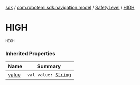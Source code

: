 [sdk](../../index.md) / [com.robotemi.sdk.navigation.model](../index.md) / [SafetyLevel](index.md) / [HIGH](./-h-i-g-h.md)

# HIGH

`HIGH`

### Inherited Properties

| Name | Summary |
|---|---|
| [value](value.md) | `val value: `[`String`](https://kotlinlang.org/api/latest/jvm/stdlib/kotlin/-string/index.html) |
